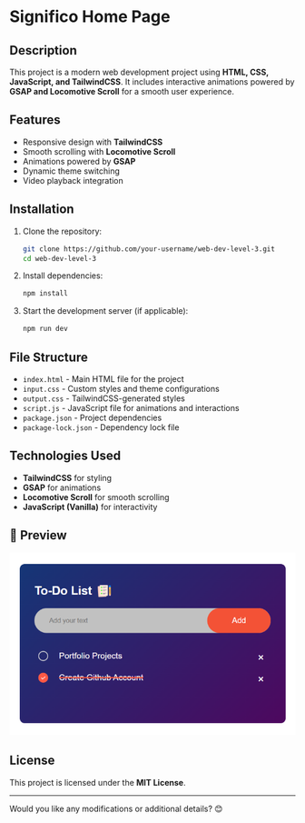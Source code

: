 # Significo Home Page 

## Description  
This project is a modern web development project using **HTML, CSS, JavaScript, and TailwindCSS**. It includes interactive animations powered by **GSAP and Locomotive Scroll** for a smooth user experience.  

## Features  
- Responsive design with **TailwindCSS**  
- Smooth scrolling with **Locomotive Scroll**  
- Animations powered by **GSAP**  
- Dynamic theme switching  
- Video playback integration  

## Installation  

1. Clone the repository:  
   ```bash
   git clone https://github.com/your-username/web-dev-level-3.git
   cd web-dev-level-3
   ```
2. Install dependencies:  
   ```bash
   npm install
   ```
3. Start the development server (if applicable):  
   ```bash
   npm run dev
   ```

## File Structure  
- `index.html` - Main HTML file for the project  
- `input.css` - Custom styles and theme configurations  
- `output.css` - TailwindCSS-generated styles  
- `script.js` - JavaScript file for animations and interactions  
- `package.json` - Project dependencies  
- `package-lock.json` - Dependency lock file  

## Technologies Used  
- **TailwindCSS** for styling  
- **GSAP** for animations  
- **Locomotive Scroll** for smooth scrolling  
- **JavaScript (Vanilla)** for interactivity  

## 📸 Preview  

![Weather App](https://github.com/AbhishekIssei/Web-Development-Projects/blob/d3073d7d86955853d162ffa68d8d1c9a78f3114a/To%20Do%20List/todo_list.png)

## License  
This project is licensed under the **MIT License**.  

---

Would you like any modifications or additional details? 😊
